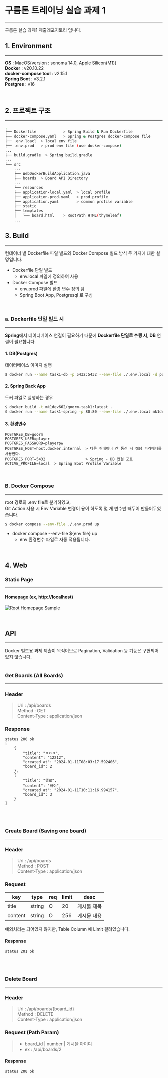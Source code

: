 # 구름톤 트레이닝 실습 과제 1

---

구름톤 실습 과제1 제출레포지토리 입니다.




## 1. Environment

---

**OS** : MacOS(version : sonoma 14.0, Apple Silicon(M1))<br>
**Docker** : v20.10.22<br>
**docker-compose tool** : v2.15.1<br>
**Spring Boot** : v3.2.1<br>
**Postgres** : v16<br>


<br>


## 2. 프로젝트 구조

---
```bash
.
├── Dockerfile            > Spring Build & Run Dockerfile
├── docker-compose.yaml   > Spring & Postgres docker-compose file
├── .env.loacl  > local env file
├── .env.prod   > prod env file (use docker-compose)
...
├── build.gradle  > Spring build.gradle
...
└── src
    ...
    ├── WebDockerBuildApplication.java
    ├── boards  > Board API Directory 
    ...
    └── resources
    ├── application-local.yaml  > local profile
    ├── application-prod.yaml   > prod profile
    ├── application.yaml        > common profile variable
    ├── static
    ├── templates
    │   └── board.html    > RootPath HTML(thymeleaf)
    ...
```


## 3. Build

---
컨테이너 별 Dockerfile 파일 빌드와 Docker Compose 빌드 방식 두 가지에 대한 설명입니다. 
* Dockerfile 단일 빌드
  * env.local 파일에 정의하여 사용
* Docker Compose 빌드
  * env.prod 파일에 환경 변수 정의 됨
  * Spring Boot App, Postgresql 로 구성

<br>

### a. Dockerfile 단일 빌드 시

---

**Spring**에서 데이터베이스 연결이 필요하기 때문에 **Dockerfile 단일로 수행 시**, **DB** 연결이 필요합니다.
<br>

#### 1. DB(Postgres)
데이터베이스 이미지 실행
```bash
$ docker run --name task1-db -p 5432:5432 --env-file ./.env.local -d postgres:16
```
#### 2. Spring Back App
도커 파일로 실행하는 경우
```bash
$ docker build -t mk1dev662/goorm-task1:latest . 
$ docker run --name task1-spring -p 80:80 --env-file ./.env.local mk1dev662/goorm-task1:latest
```
#### 3. 환경변수
```env
POSTGRES_DB=goorm
POSTGRES_USER=player
POSTGRES_PASSWORD=playerpw
POSTGRES_HOST=host.docker.internal  > 다른 컨테이너 간 통신 시 해당 파라메터를 사용한다. 
POSTGRES_PORT=5432                  > Spring - DB 연결 포트
ACTIVE_PROFILE=local  > Spring Boot Profile Variable
```

<br>

### B. Docker Compose

---

root 경로의 .env file로 분기하였고, <br> 
Git Action 사용 시 Env Variable 변경이 용이 하도록 몇 개 변수만 빼두어 만들어두었습니다.

```bash
$ docker compose --env-file ./.env.prod up
```
* docker compose --env-file ${env file} up
  * env 환경변수 파일로 자동 적용됩니다.

<br>

## 4. Web

### Static Page

---
#### Homepage (ex, http://localhost)
![Root Homepage Sample](./src/main/resources/static/homepage_sample_img.png)

<br>

## API

---

Docker 빌드용 과제 제출이 목적이므로 Pagination, Validation 등 기능은 구현되어있지 않습니다.
<br>
<br>

### Get Boards (All Boards)

---

### Header
> Uri : /api/boards <br>
Method : GET <br>
Content-Type : application/json


### Response
```
status 200 ok
[
    {
        "title": "ㅇㅇㅇ",
        "content": "12212",
        "created_at": "2024-01-11T08:03:17.592406",
        "board_id": 2
    },
    {
        "title": "헬로",
        "content": "빠이",
        "created_at": "2024-01-11T10:11:16.994157",
        "board_id": 3
    }
]
```

<br>
<br>

### Create Board (Saving one board)

---


### Header
> Uri : /api/boards <br>
Method : POST <br>
Content-Type : application/json


### Request
| key     | type   | req | limit | desc   |
|---------|--------|-----|-------|--------|
| title   | string | O   | 20    | 게시물 제목 |
| content | string | O   | 256   | 게시물 내용 |

예외처리는 되어있지 않지만, Table Column 에 Limit 걸려있습니다.

#### Response
```
status 201 ok
```

<br>
<br>

### Delete Board

---


### Header
> Uri : /api/boards/{board_id} <br>
Method : DELETE <br>
Content-Type : application/json


### Request (Path Param)
> * board_id | number | 게시물 아이디 <br> 
> * ex : /api/boards/2

#### Response
```
status 200 ok
```




